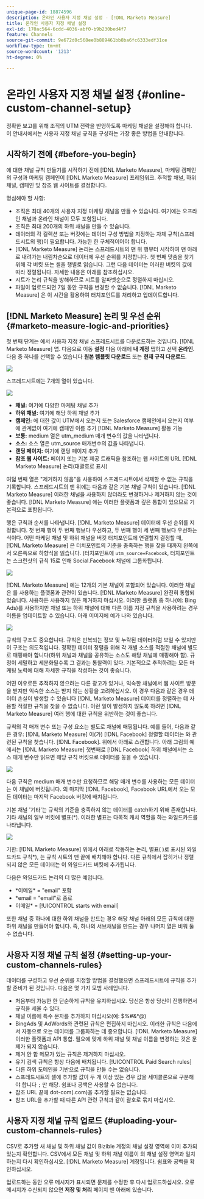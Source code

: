 ```yaml
---
unique-page-id: 18874596
description: 온라인 사용자 지정 채널 설정 - [!DNL Marketo Measure]
title: 온라인 사용자 지정 채널 설정
exl-id: 170ac564-6cdd-4036-abf0-b9b230bed4f7
feature: Channels
source-git-commit: 9e672d0c568ee0b889461bb8ba6fc6333edf31ce
workflow-type: tm+mt
source-wordcount: '1213'
ht-degree: 0%

---
```


# 온라인 사용자 지정 채널 설정 {#online-custom-channel-setup}

정확한 보고를 위해 조직의 UTM 전략을 반영하도록 마케팅 채널을 설정해야 합니다. 이 안내서에서는 사용자 지정 채널 규칙을 구성하는 가장 좋은 방법을 안내합니다.

## 시작하기 전에 {#before-you-begin}

에 대한 채널 규칙 만들기를 시작하기 전에 [!DNL Marketo Measure], 마케팅 캠페인의 구성과 마케팅 캠페인이 [!DNL Marketo Measure] 프레임워크. 추적할 채널, 하위 채널, 캠페인 및 참조 웹 사이트를 결정합니다.

명심해야 할 사항:

* 조직은 최대 40개의 사용자 지정 마케팅 채널을 만들 수 있습니다. 여기에는 오프라인 채널과 온라인 채널이 모두 포함됩니다.
* 조직은 최대 200개의 하위 채널을 만들 수 있습니다.
* 데이터의 각 컬렉션 또는 버킷에는 데이터 구성 방법을 지정하는 자체 규칙(스프레드시트의 행)이 필요합니다. 가능한 한 구체적이어야 합니다.
* [!DNL Marketo Measure] 논리는 스프레드시트의 맨 위 행부터 시작하여 맨 아래로 내려가는 내림차순으로 데이터에 우선 순위를 지정합니다. 첫 번째 맞춤을 찾기 위해 각 버킷 또는 셀을 행별로 읽습니다. 그런 다음 데이터는 이러한 버킷의 값에 따라 정렬됩니다. 자세한 내용은 아래를 참조하십시오.
* 시트가 논리 규칙을 방해하므로 시트를 알파벳순으로 정렬하지 마십시오.
* 파일이 업로드되면 7일 동안 규칙을 변경할 수 없습니다. [!DNL Marketo Measure] 은 이 시간을 활용하여 터치포인트를 처리하고 업데이트합니다.

## [!DNL Marketo Measure] 논리 및 우선 순위 {#marketo-measure-logic-and-priorities}

첫 번째 단계는 에서 사용자 지정 채널 스프레드시트를 다운로드하는 것입니다. [!DNL Marketo Measure] 앱. 다음으로 이동 **설정** 다음 아래에 **내 계정** 탭하고 선택 **온라인**. 다음 중 하나를 선택할 수 있습니다 **원본 템플릿 다운로드** 또는 **현재 규칙 다운로드**.

![](assets/1.png)

스프레드시트에는 7개의 열이 있습니다.

![](assets/2.png)

* **채널:** 여기에 다양한 마케팅 채널 추가
* **하위 채널:** 여기에 해당 하위 채널 추가
* **캠페인:** 에 대한 값이 UTM에서 오는지 또는 Salesforce 캠페인에서 오는지 여부에 관계없이 여기에 캠페인 이름 추가 [!DNL Marketo Measure] 활동 기능
* **보통:** medium 열은 utm_medium 매개 변수의 값을 나타냅니다.
* **소스:** 소스 열은 utm_source 매개변수의 값을 나타냅니다.
* **랜딩 페이지:** 여기에 랜딩 페이지 추가
* **참조 웹 사이트:** 페이지 또는 기본 제공 트래픽을 참조하는 웹 사이트의 URL [!DNL Marketo Measure] 논리(대괄호로 표시)

여덟 번째 열은 &quot;제거하지 않음&quot;을 사용하여 스프레드시트에서 삭제할 수 없는 규칙을 기록합니다. 스프레드시트의 맨 위에는 다음과 같은 기본 채널 규칙이 있습니다. [!DNL Marketo Measure] 이러한 채널을 사용하지 않더라도 변경하거나 제거하지 않는 것이 좋습니다. [!DNL Marketo Measure] 에는 이러한 플랫폼과 깊은 통합이 있으므로 기본적으로 포함됩니다.

행은 규칙과 순서를 나타냅니다. [!DNL Marketo Measure] 데이터에 우선 순위를 지정합니다. 첫 번째 행이 두 번째 행보다 우선하고, 두 번째 행이 세 번째 행보다 우선하는 식이다. 어떤 마케팅 채널 및 하위 채널을 버킷 터치포인트에 연결할지 결정할 때, [!DNL Marketo Measure] 은 터치포인트의 기준을 충족하는 행을 찾을 때까지 왼쪽에서 오른쪽으로 하향식을 읽습니다. (터치포인트에 `utm_source=Facebook`, 터치포인트는 스크린샷의 규칙 15로 인해 Social.Facebook 채널에 그룹화됩니다.

![](assets/3.png)

[!DNL Marketo Measure] 에는 12개의 기본 채널이 포함되어 있습니다. 이러한 채널은 를 사용하는 플랫폼과 관련이 있습니다. [!DNL Marketo Measure] 완전히 통합되었습니다. 사용하든 사용하지 않든 제거하지 마십시오. 이러한 플랫폼 중 하나(예: Bing Ads)를 사용하지만 채널 또는 하위 채널에 대해 다른 이름 지정 규칙을 사용하려는 경우 이름을 업데이트할 수 있습니다. 아래 이미지에 예가 나와 있습니다.

![](assets/4.png)

규칙의 구조도 중요합니다. 규칙은 반복되는 정보 및 누락된 데이터처럼 보일 수 있지만 이 구조는 의도적입니다. 정확한 데이터 정렬을 위해 각 개별 소스를 적절한 채널에 별도로 매핑해야 합니다(하위 채널과 채널을 공유하는 소스도 해당 채널에 매핑해야 함). 규정이 세밀하고 세분화될수록 그 결과는 통찰력이 있다. 기본적으로 추적하려는 모든 마케팅 노력에 대해 자세한 규칙을 작성하는 것이 좋습니다.

어떤 이유로든 추적하지 않으려는 다른 광고가 있거나, 익숙한 채널에서 웹 사이트 방문을 받지만 익숙한 소스는 받지 않는 상황을 고려하십시오. 이 경우 다음과 같은 경우 데이터 손실이 발생할 수 있습니다 [!DNL Marketo Measure] 데이터를 정렬하는 데 사용할 적절한 규칙을 찾을 수 없습니다. 이런 일이 발생하지 않도록 하려면 [!DNL Marketo Measure] 여러 행에 대한 규칙을 위반하는 것이 좋습니다.

규칙의 각 매개 변수 또는 구성 요소는 별도로 채널에 매핑됩니다. 예를 들어, 다음과 같은 경우: [!DNL Marketo Measure] 이(가) [!DNL Facebook] 정렬할 데이터는 와 관련된 규칙을 찾습니다. [!DNL Facebook]. 위에서 아래로 스캔합니다. 아래 그림의 예에서는 [!DNL Marketo Measure] 첫번째로 [!DNL Facebook] 하위 채널에서는 소스 매개 변수만 읽으면 해당 규칙 버킷으로 데이터를 놓을 수 있습니다.

![](assets/5.png)

다음 규칙은 medium 매개 변수만 요청하므로 해당 매개 변수를 사용하는 모든 데이터는 이 채널에 버킷됩니다. 의 마지막 [!DNL Facebook], Facebook URL에서 오는 모든 데이터는 마지막 Facebook 버킷에 배치됩니다.

기본 채널 &#39;기타&#39;는 규칙의 기준을 충족하지 않는 데이터를 catch하기 위해 존재합니다. 기타 채널의 일부 버킷에 별표(&#42;). 이러한 별표는 다목적 캐치 역할을 하는 와일드카드를 나타냅니다.

![](assets/6.png)

기한: [!DNL Marketo Measure] 위에서 아래로 작동하는 논리, 별표( )로 표시된 와일드카드 규칙&#42;), 는 규칙 시트의 맨 끝에 배치해야 합니다. 다른 규칙에서 잡히거나 정렬되지 않은 모든 데이터는 이 와일드카드 버킷에 추가됩니다.

다음은 와일드카드 논리의 더 많은 예입니다.

* &#42;이메일&#42; = &quot;email&quot; 포함
* &#42;email = &quot;email&quot;로 종료
* 이메일&#42; = [!UICONTROL starts with email]

또한 채널 중 하나에 대한 하위 채널을 만드는 경우 해당 채널 아래의 모든 규칙에 대한 하위 채널을 만들어야 합니다. 즉, 하나의 서브채널을 만드는 경우 나머지 열은 비워 둘 수 없습니다.

## 사용자 지정 채널 규칙 설정 {#setting-up-your-custom-channels-rules}

데이터를 구성하고 우선 순위를 지정할 방법을 결정했으면 스프레드시트에 규칙을 추가할 준비가 된 것입니다. 다음은 몇 가지 모범 사례입니다.

* 처음부터 가능한 한 단순하게 규칙을 유지하십시오. 당신은 항상 당신이 진행하면서 규칙을 세울 수 있다.
* 채널 이름에 특수 문자를 추가하지 마십시오(예: $%#&amp;&#42;@)
* BingAds 및 AdWords와 관련된 규칙은 편집하지 마십시오. 이러한 규칙은 다음에서 자동으로 오는 데이터를 그룹화하는 데 중요합니다. [!DNL Marketo Measure] 이러한 플랫폼과 API 통합. 필요에 맞게 하위 채널 및 채널 이름을 변경하는 것은 문제가 되지 않습니다.
* 제거 안 함 메모가 있는 규칙은 제거하지 마십시오.
* 유기 검색 규칙은 항상 다음에 배치됩니다. [!UICONTROL Paid Search rules]
* 다른 하위 도메인을 기반으로 규칙을 만들 수는 없습니다.
* 스프레드시트의 셀에 추가할 값이 두 개 이상 있는 경우 값을 세미콜론으로 구분해야 합니다 `;` 만 해당. 쉼표나 공백은 사용할 수 없습니다.
* 참조 URL 끝에 dot-com(.com)을 추가할 필요는 없습니다.
* 참조 URL을 추가할 때 다른 API 관련 규칙과 같이 괄호로 묶지 마십시오.

## 사용자 지정 채널 규칙 업로드 {#uploading-your-custom-channels-rules}

CSV로 추가할 새 채널 및 하위 채널 값이 Bizible 계정의 채널 설정 영역에 이미 추가되었는지 확인합니다. CSV에서 모든 채널 및 하위 채널 이름이 의 채널 설정 영역과 일치하는지 다시 확인하십시오. [!DNL Marketo Measure] 계정입니다. 쉼표와 공백을 확인하십시오.

업로드하는 동안 오류 메시지가 표시되면 문제를 수정한 후 다시 업로드하십시오. 오류 메시지가 수신되지 않으면 **저장 및 처리** 페이지 맨 아래에 있습니다.
